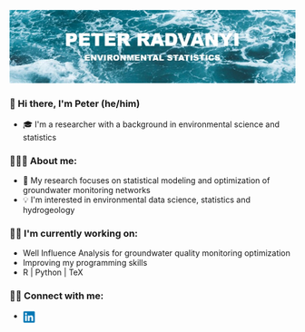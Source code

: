 ![waves_banner](https://github.com/peterradv/peterradv/blob/19bf0ff219517207b2dae268c67a5bd028f515c8/waves%20bannerV2.jpg)

### 👋 Hi there, I'm Peter (he/him)

- 🎓 I'm a researcher with a background in environmental science and statistics

### 👨🏻‍🎓 About me:

- 🍳 My research focuses on statistical modeling and optimization of groundwater monitoring networks
- 💡 I'm interested in environmental data science, statistics and hydrogeology

### ✍🏻 I'm currently working on:

- Well Influence Analysis for groundwater quality monitoring optimization
- Improving my programming skills
- R | Python | TeX

### 🤝🏻 Connect with me: 

- <a href="https://www.linkedin.com/in/peterradvanyi/"><img align="left" src="https://github.com/peterradv/peterradv/blob/main/linkedin.png" width="21px"/></a>

</br>

